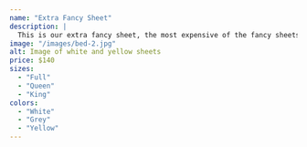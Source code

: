 ```yaml
---
name: "Extra Fancy Sheet"
description: |
  This is our extra fancy sheet, the most expensive of the fancy sheets.
image: "/images/bed-2.jpg"
alt: Image of white and yellow sheets
price: $140
sizes:
  - "Full"
  - "Queen"
  - "King"
colors:
  - "White"
  - "Grey"
  - "Yellow"
---
```

